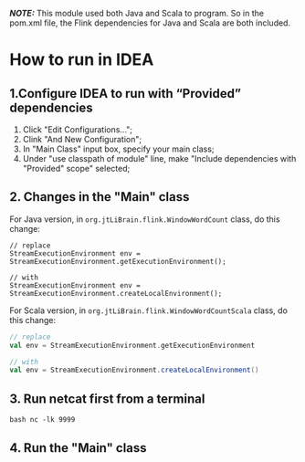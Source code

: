 ***NOTE:***
This module used both Java and Scala to program.
So in the pom.xml file, the Flink dependencies for Java and Scala are both included.


# How to run in IDEA
## 1.Configure IDEA to run with “Provided” dependencies
1. Click "Edit Configurations...";
2. Clink "And New Configuration";
3. In "Main Class" input box, specify your main class;
4. Under "use classpath of module" line, make "Include dependencies with "Provided" scope" selected;

## 2. Changes in the "Main" class
For Java version, in `org.jtLiBrain.flink.WindowWordCount` class, do this change:
```
// replace
StreamExecutionEnvironment env = StreamExecutionEnvironment.getExecutionEnvironment();

// with
StreamExecutionEnvironment env = StreamExecutionEnvironment.createLocalEnvironment();
```
For Scala version, in `org.jtLiBrain.flink.WindowWordCountScala` class, do this change:

```scala
// replace
val env = StreamExecutionEnvironment.getExecutionEnvironment

// with
val env = StreamExecutionEnvironment.createLocalEnvironment()
```

## 3. Run netcat first from a terminal
`bash
nc -lk 9999
`

## 4. Run the "Main" class
